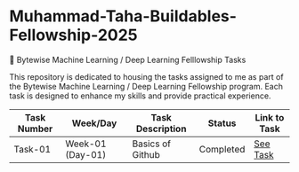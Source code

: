 # Muhammad-Taha-Buildables-Fellowship-2025

🚀 Bytewise Machine Learning / Deep Learning Felllowship Tasks

This repository is dedicated to housing the tasks assigned to me as part of the Bytewise Machine Learning / Deep Learning Fellowship program. Each task is designed to enhance my skills and provide practical experience.

| Task Number | Week/Day         | Task Description | Status    | Link to Task                  |
| ----------- | ---------------- | ---------------- | --------- | ----------------------------- |
| Task-01     | Week-01 (Day-01) | Basics of Github | Completed | [See Task](./Week-01/Task-01) |
